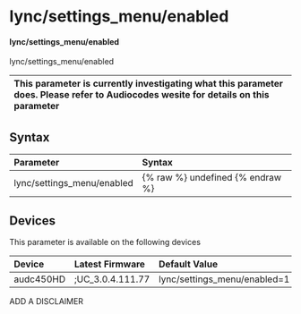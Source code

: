﻿---
description: lync/settings_menu/enabled
search: false
---

# lync/settings_menu/enabled

#### lync/settings_menu/enabled

lync/settings_menu/enabled


| This parameter is currently investigating what this parameter does. Please refer to Audiocodes wesite for details on this parameter | 
| :--- |

## Syntax
| Parameter | Syntax |
| :--- | :--- |
|lync/settings_menu/enabled | {% raw %} undefined {% endraw %}|

## Devices
This parameter is available on the following devices

| Device | Latest Firmware | Default Value |
|:---|:---|:---|
| audc450HD | ;UC_3.0.4.111.77 | lync/settings_menu/enabled=1 

ADD A DISCLAIMER
